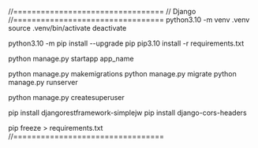  //=================================
 // Django
 //=================================
 python3.10 -m venv .venv
 source .venv/bin/activate
 deactivate

 python3.10 -m pip install --upgrade pip
 pip3.10 install -r requirements.txt
 
 python manage.py startapp app_name

 python manage.py makemigrations
 python manage.py migrate
 python manage.py runserver

 python manage.py createsuperuser

 pip install djangorestframework-simplejw
 pip install django-cors-headers
 
 pip freeze > requirements.txt
 //=================================
